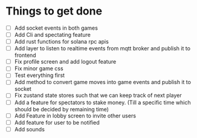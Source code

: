 # Things to get done

- [ ] Add socket events in both games
- [ ] Add Cli and spectating feature
- [ ] Add rust functions for solana rpc apis
- [ ] Add layer to listen to realtime events from mqtt broker and publish it to frontend
- [ ] Fix profile screen and add logout feature
- [ ] Fix minor game css 
- [ ] Test everything first
- [ ] Add method to convert game moves into game events and publish it to socket
- [ ] Fix zustand state stores such that we can keep track of next player
- [ ] Add a feature for spectators to stake money. (Till a specific time which should be decided by remaining time)
- [ ] Add Feature in lobby screen to invite other users
- [ ] Add feature for user to be notified
- [ ] Add sounds